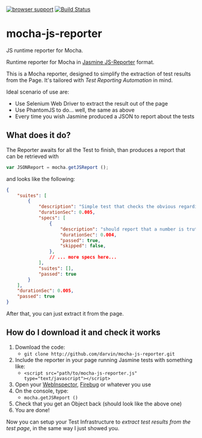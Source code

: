 [![browser support](https://ci.testling.com/darvin/mocha-js-reporter.png)](https://ci.testling.com/darvin/mocha-js-reporter)
[![Build Status](https://travis-ci.org/darvin/mocha-js-reporter.png?branch=master)](https://travis-ci.org/darvin/mocha-js-reporter)

mocha-js-reporter
===================

JS runtime reporter for Mocha.

Runtime reporter for Mocha in [Jasmine JS-Reporter](https://github.com/detro/jasmine-jsreporter) format. 


This is a Mocha reporter, designed to simplify the extraction of test results from the Page.
It's tailored with _Test Reporting Automation_ in mind.

Ideal scenario of use are:

* Use Selenium Web Driver to extract the result out of the page
* Use PhantomJS to do... well, the same as above
* Every time you wish Jasmine produced a JSON to report about the tests

## What does it do?

The Reporter awaits for all the Test to finish, than produces a report that can be retrieved with

```javascript
var JSONReport = mocha.getJSReport ();
```
and looks like the following:

```JSON
{
    "suites": [
        {
            "description": "Simple test that checks the obvious regarding Truthy-ness and Falsy-ness",
            "durationSec": 0.005,
            "specs": [
                {
                    "description": "should report that a number is truthy, if different than '0', falsy otherwise",
                    "durationSec": 0.004,
                    "passed": true,
                    "skipped": false,
                },
                // ... more specs here...
            ],
            "suites": [],
            "passed": true
        }
    ],
    "durationSec": 0.005,
    "passed": true
}
```

After that, you can just extract it from the page.

## How do I download it and check it works

1. Download the code:
    * `git clone http://github.com/darvin/mocha-js-reporter.git`
2. Include the reporter in your page running Jasmine tests with something like:
    * `<script src="path/to/mocha-js-reporter.js" type="text/javascript"></script>`
3. Open your [WebInspector](http://trac.webkit.org/wiki/WebInspector), [Firebug](http://getfirebug.com/) or whatever you use
4. On the console, type:
    * `mocha.getJSReport ()`
5. Check that you get an Object back (should look like the above one)
6. You are done!

Now you can setup your Test Infrastructure to _extract test results from the test page_, in the same way I just showed you.


